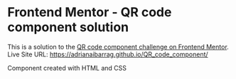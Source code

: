 # Frontend Mentor - QR code component solution

This is a solution to the [QR code component challenge on Frontend Mentor](https://www.frontendmentor.io/challenges/qr-code-component-iux_sIO_H). 
Live Site URL: https://adrianaibarrag.github.io/QR_code_component/

Component created with HTML and CSS
